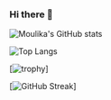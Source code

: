 ### Hi there 👋

<!--
**moulika-nagulavancha/moulika-nagulavancha** is a ✨ _special_ ✨ repository because its `README.md` (this file) appears on your GitHub profile.

Here are some ideas to get you started:

- 🔭 I’m currently working on ...
- 🌱 I’m currently learning ...
- 👯 I’m looking to collaborate on ...
- 🤔 I’m looking for help with ...
- 💬 Ask me about ...
- 📫 How to reach me: ...
- 😄 Pronouns: ...
- ⚡ Fun fact: ...
-->
![Moulika's GitHub stats](https://github-readme-stats.vercel.app/api?username=moulika-nagulavancha)

![Top Langs](https://github-readme-stats.vercel.app/api/top-langs/?username=moulika-nagulavancha&hide_progress=false)

[![trophy](https://github-profile-trophy.vercel.app/?username=moulika-nagulavancha&theme=onedark)]

[![GitHub Streak](http://github-readme-streak-stats.herokuapp.com?user=moulika-nagulavancha&theme=dark&border_radius=5)]
